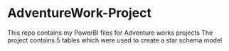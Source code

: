 # AdventureWork-Project
This repo contains my PowerBI files for Adventure works projects
The project contains 5 tables which were used to create a star schema model
